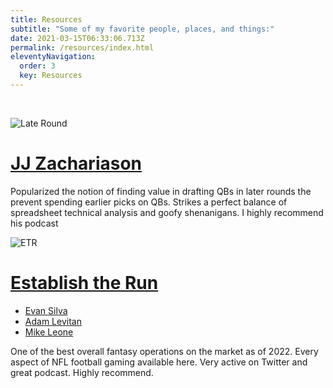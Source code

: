 ```yaml
---
title: Resources
subtitle: "Some of my favorite people, places, and things:"
date: 2021-03-15T06:33:06.713Z
permalink: /resources/index.html
eleventyNavigation:
  order: 3
  key: Resources
---
```

<p>&nbsp;</p>

![Late Round](https://lateround.com/wp-content/uploads/2022/01/logo_small.png)

# [JJ Zachariason](https://lateround.com)

Popularized the notion of finding value in drafting QBs in later rounds the prevent spending earlier picks on QBs. Strikes a perfect balance of spreadsheet technical analysis and goofy shenanigans. I highly recommend his podcast

![ETR](https://cdn.establishtherun.com/wp-content/uploads/2019/07/07114155/EstablishTheRun_OnBlack-Copy.jpg)

# [Establish the Run](https://establishtherun.com/)

* [Evan Silva](https://twitter.com/evansilva) 
* [Adam Levitan](https://twitter.com/adamlevitan)
* [Mike Leone](https://twitter.com/2Hats1Mike)

One of the best overall fantasy operations on the market as of 2022. Every aspect of NFL football gaming available here. Very active on Twitter and great podcast. Highly recommend.
